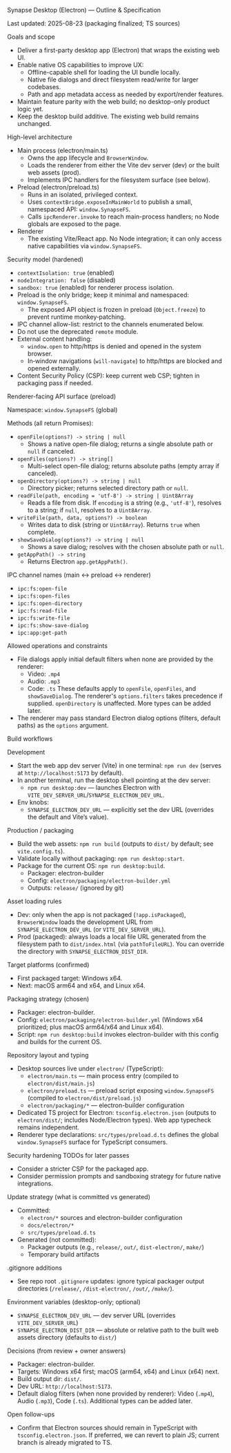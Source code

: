Synapse Desktop (Electron) — Outline & Specification

Last updated: 2025-08-23 (packaging finalized; TS sources)

Goals and scope

- Deliver a first-party desktop app (Electron) that wraps the existing web UI.
- Enable native OS capabilities to improve UX:
  - Offline-capable shell for loading the UI bundle locally.
  - Native file dialogs and direct filesystem read/write for larger codebases.
  - Path and app metadata access as needed by export/render features.
- Maintain feature parity with the web build; no desktop-only product logic yet.
- Keep the desktop build additive. The existing web build remains unchanged.

High-level architecture

- Main process (electron/main.ts)
  - Owns the app lifecycle and `BrowserWindow`.
  - Loads the renderer from either the Vite dev server (dev) or the built web assets (prod).
  - Implements IPC handlers for the filesystem surface (see below).
- Preload (electron/preload.ts)
  - Runs in an isolated, privileged context.
  - Uses `contextBridge.exposeInMainWorld` to publish a small, namespaced API: `window.SynapseFS`.
  - Calls `ipcRenderer.invoke` to reach main-process handlers; no Node globals are exposed to the page.
- Renderer
  - The existing Vite/React app. No Node integration; it can only access native capabilities via `window.SynapseFS`.

Security model (hardened)

- `contextIsolation: true` (enabled)
- `nodeIntegration: false` (disabled)
- `sandbox: true` (enabled) for renderer process isolation.
- Preload is the only bridge; keep it minimal and namespaced: `window.SynapseFS`.
  - The exposed API object is frozen in preload (`Object.freeze`) to prevent runtime monkey‑patching.
- IPC channel allow-list: restrict to the channels enumerated below.
- Do not use the deprecated `remote` module.
- External content handling:
  - `window.open` to http/https is denied and opened in the system browser.
  - In‑window navigations (`will-navigate`) to http/https are blocked and opened externally.
- Content Security Policy (CSP): keep current web CSP; tighten in packaging pass if needed.

Renderer-facing API surface (preload)

Namespace: `window.SynapseFS` (global)

Methods (all return Promises):

- `openFile(options?) -> string | null`
  - Shows a native open-file dialog; returns a single absolute path or `null` if canceled.
- `openFiles(options?) -> string[]`
  - Multi-select open-file dialog; returns absolute paths (empty array if canceled).
- `openDirectory(options?) -> string | null`
  - Directory picker; returns selected directory path or `null`.
- `readFile(path, encoding = 'utf-8') -> string | Uint8Array`
  - Reads a file from disk. If `encoding` is a string (e.g., `'utf-8'`), resolves to a string; if `null`, resolves to a `Uint8Array`.
- `writeFile(path, data, options?) -> boolean`
  - Writes data to disk (string or `Uint8Array`). Returns `true` when complete.
- `showSaveDialog(options?) -> string | null`
  - Shows a save dialog; resolves with the chosen absolute path or `null`.
- `getAppPath() -> string`
  - Returns Electron `app.getAppPath()`.

IPC channel names (main <-> preload <-> renderer)

- `ipc:fs:open-file`
- `ipc:fs:open-files`
- `ipc:fs:open-directory`
- `ipc:fs:read-file`
- `ipc:fs:write-file`
- `ipc:fs:show-save-dialog`
- `ipc:app:get-path`

Allowed operations and constraints

- File dialogs apply initial default filters when none are provided by the renderer:
  - Video: `.mp4`
  - Audio: `.mp3`
  - Code: `.ts`
    These defaults apply to `openFile`, `openFiles`, and `showSaveDialog`. The renderer's `options.filters` takes precedence if supplied. `openDirectory` is unaffected. More types can be added later.
- The renderer may pass standard Electron dialog options (filters, default paths) as the `options` argument.

Build workflows

Development

- Start the web app dev server (Vite) in one terminal: `npm run dev` (serves at `http://localhost:5173` by default).
- In another terminal, run the desktop shell pointing at the dev server:
  - `npm run desktop:dev` — launches Electron with `VITE_DEV_SERVER_URL`/`SYNAPSE_ELECTRON_DEV_URL`.
- Env knobs:
  - `SYNAPSE_ELECTRON_DEV_URL` — explicitly set the dev URL (overrides the default and Vite’s value).

Production / packaging

- Build the web assets: `npm run build` (outputs to `dist/` by default; see `vite.config.ts`).
- Validate locally without packaging: `npm run desktop:start`.
- Package for the current OS: `npm run desktop:build`.
  - Packager: electron-builder
  - Config: `electron/packaging/electron-builder.yml`
  - Outputs: `release/` (ignored by git)

Asset loading rules

- Dev: only when the app is not packaged (`!app.isPackaged`), `BrowserWindow` loads the development URL from `SYNAPSE_ELECTRON_DEV_URL` (or `VITE_DEV_SERVER_URL`).
- Prod (packaged): always loads a local file URL generated from the filesystem path to `dist/index.html` (via `pathToFileURL`). You can override the directory with `SYNAPSE_ELECTRON_DIST_DIR`.

Target platforms (confirmed)

- First packaged target: Windows x64.
- Next: macOS arm64 and x64, and Linux x64.

Packaging strategy (chosen)

- Packager: electron-builder.
- Config: `electron/packaging/electron-builder.yml` (Windows x64 prioritized; plus macOS arm64/x64 and Linux x64).
- Script: `npm run desktop:build` invokes electron-builder with this config and builds for the current OS.

Repository layout and typing

- Desktop sources live under `electron/` (TypeScript):
  - `electron/main.ts` — main process entry (compiled to `electron/dist/main.js`)
  - `electron/preload.ts` — preload script exposing `window.SynapseFS` (compiled to `electron/dist/preload.js`)
  - `electron/packaging/*` — electron-builder configuration
- Dedicated TS project for Electron: `tsconfig.electron.json` (outputs to `electron/dist/`; includes Node/Electron types). Web app typecheck remains independent.
- Renderer type declarations: `src/types/preload.d.ts` defines the global `window.SynapseFS` surface for TypeScript consumers.

Security hardening TODOs for later passes

- Consider a stricter CSP for the packaged app.
- Consider permission prompts and sandboxing strategy for future native integrations.

Update strategy (what is committed vs generated)

- Committed:
  - `electron/*` sources and electron-builder configuration
  - `docs/electron/*`
  - `src/types/preload.d.ts`
- Generated (not committed):
  - Packager outputs (e.g., `release/`, `out/`, `dist-electron/`, `make/`)
  - Temporary build artifacts

.gitignore additions

- See repo root `.gitignore` updates: ignore typical packager output directories (`/release/`, `/dist-electron/`, `/out/`, `/make/`).

Environment variables (desktop-only; optional)

- `SYNAPSE_ELECTRON_DEV_URL` — dev server URL (overrides `VITE_DEV_SERVER_URL`)
- `SYNAPSE_ELECTRON_DIST_DIR` — absolute or relative path to the built web assets directory (defaults to `dist/`)

Decisions (from review + owner answers)

- Packager: electron-builder.
- Targets: Windows x64 first; macOS (arm64, x64) and Linux (x64) next.
- Build output dir: `dist/`.
- Dev URL: `http://localhost:5173`.
- Default dialog filters (when none provided by renderer): Video (`.mp4`), Audio (`.mp3`), Code (`.ts`). Additional types can be added later.

Open follow-ups

- Confirm that Electron sources should remain in TypeScript with `tsconfig.electron.json`. If preferred, we can revert to plain JS; current branch is already migrated to TS.
